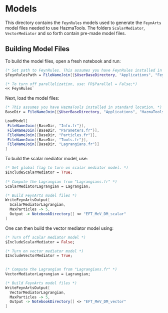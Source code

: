 # Models
This directory contains the `FeynRules` models used to generate the `FeynArts` model files needed to use HazmaTools.
The folders `ScalarMediator`, `VectorMediator` and so forth contain pre-made model files.

## Building Model Files
To build the model files, open a fresh notebook and run:
```Mathematica
(* Set path to FeynRules. This assumes you have FeynRules installed in standard location, *)
$FeynRulesPath = FileNameJoin[{$UserBaseDirectory, "Applications", "FeynRules"}];

(* To turn off parallelization, use: FR$Parallel = False;*)
<< FeynRules`
```  
Next, load the model files:
```Mathematica
(* This assumes you have HazmaTools installed in standard location. *)
BaseDir = FileNameJoin[{$UserBaseDirectory, "Applications", "HazmaTools", "Models"}];

LoadModel[
 FileNameJoin[{BaseDir, "Info.fr"}],
 FileNameJoin[{BaseDir, "Parameters.fr"}],
 FileNameJoin[{BaseDir, "Particles.fr"}],
 FileNameJoin[{BaseDir, "Tools.fr"}],
 FileNameJoin[{BaseDir, "Lagrangians.fr"}]
]
```
To build the scalar mediator model, use:
```Mathematica
(* Set global flag to turn on scalar mediator model. *)
$IncludeScalarMediator = True;
 
(* Compute the Lagrangian from "Lagrangians.fr" *)
ScalarMediatorLagrangian = Lagrangian;

(* Build FeynArts model files *)
WriteFeynArtsOutput[
  ScalarMediatorLagrangian, 
  MaxParticles -> 5, 
  Output -> NotebookDirectory[] <> "EFT_MeV_DM_scalar"
]
```
One can then build the vector mediator model using:
```Mathematica
(* Turn off scalar mediator model *)
$IncludeScalarMediator = False;

(* Turn on vector mediator model *)
$IncludeVectorMediator = True;

 
(* Compute the Lagrangian from "Lagrangians.fr" *)
VectorMediatorLagrangian = Lagrangian;

(* Build FeynArts model files *)
WriteFeynArtsOutput[
  VectorMediatorLagrangian, 
  MaxParticles -> 5, 
  Output -> NotebookDirectory[] <> "EFT_MeV_DM_vector"
]
```